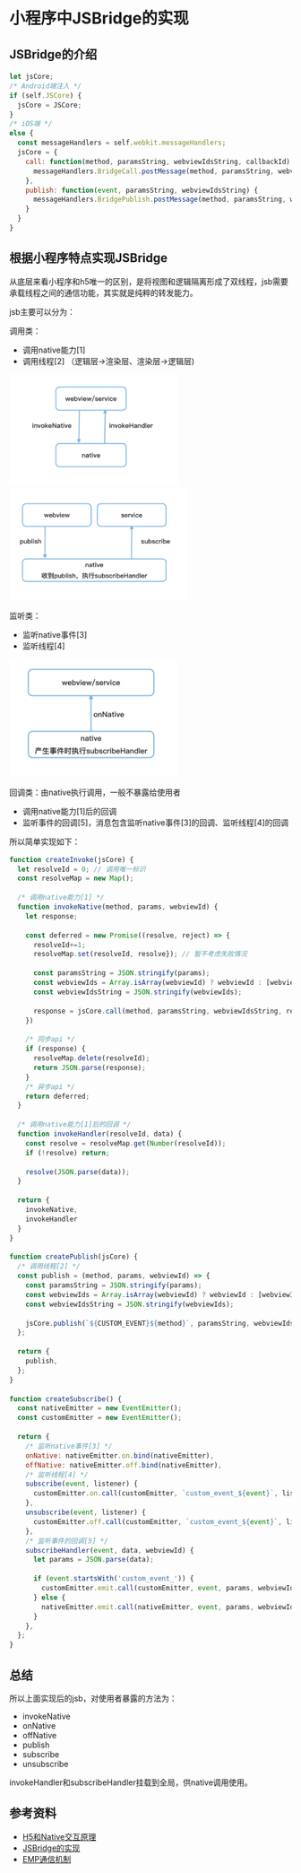 # 小程序中JSBridge的实现

## JSBridge的介绍

```js
let jsCore;
/* Android端注入 */
if (self.JSCore) {
  jsCore = JSCore;
}
/* iOS端 */
else {
  const messageHandlers = self.webkit.messageHandlers;
  jsCore = {
    call: function(method, paramsString, webviewIdsString, callbackId) {
      messageHandlers.BridgeCall.postMessage(method, paramsString, webviewIdsString, callbackId)
    },
    publish: function(event, paramsString, webviewIdsString) {
      messageHandlers.BridgePublish.postMessage(method, paramsString, webviewIdsString)
    }
  }
}

```

## 根据小程序特点实现JSBridge

从底层来看小程序和h5唯一的区别，是将视图和逻辑隔离形成了双线程，jsb需要承载线程之间的通信功能，其实就是纯粹的转发能力。

jsb主要可以分为：

调用类：

- 调用native能力[1]
- 调用线程[2] （逻辑层->渲染层、渲染层->逻辑层)

<img src="./images/invoke.png"  height="200">
<img src="./images/publish.png"  height="200">

监听类：

- 监听native事件[3]
- 监听线程[4]

<img src="./images/onNative.png" width="300">

回调类：由native执行调用，一般不暴露给使用者

- 调用native能力[1]后的回调
- 监听事件的回调[5]，消息包含监听native事件[3]的回调、监听线程[4]的回调



所以简单实现如下：

```js
function createInvoke(jsCore) {
  let resolveId = 0; // 调用唯一标识
  const resolveMap = new Map();

  /* 调用native能力[1] */
  function invokeNative(method, params, webviewId) {
    let response;

    const deferred = new Promise((resolve, reject) => {
      resolveId+=1;
      resolveMap.set(resolveId, resolve}); // 暂不考虑失败情况

      const paramsString = JSON.stringify(params);
      const webviewIds = Array.isArray(webviewId) ? webviewId : [webviewId];
      const webviewIdsString = JSON.stringify(webviewIds);

      response = jsCore.call(method, paramsString, webviewIdsString, resolveId);
    })

    /* 同步api */
    if (response) {
      resolveMap.delete(resolveId);
      return JSON.parse(response);
    }
    /* 异步api */
    return deferred;
  }

  /* 调用native能力[1]后的回调 */
  function invokeHandler(resolveId, data) {
    const resolve = resolveMap.get(Number(resolveId));
    if (!resolve) return;

    resolve(JSON.parse(data));
  }

  return {
    invokeNative,
    invokeHandler
  }
}

function createPublish(jsCore) {
  /* 调用线程[2] */
  const publish = (method, params, webviewId) => {
    const paramsString = JSON.stringify(params);
    const webviewIds = Array.isArray(webviewId) ? webviewId : [webviewId];
    const webviewIdsString = JSON.stringify(webviewIds);

    jsCore.publish(`${CUSTOM_EVENT}${method}`, paramsString, webviewIdsString, g.__IS_WORKER__);
  };

  return {
    publish,
  };
}

function createSubscribe() {
  const nativeEmitter = new EventEmitter();
  const customEmitter = new EventEmitter();

  return {
    /* 监听native事件[3] */
    onNative: nativeEmitter.on.bind(nativeEmitter),
    offNative: nativeEmitter.off.bind(nativeEmitter),
    /* 监听线程[4] */
    subscribe(event, listener) {
      customEmitter.on.call(customEmitter, `custom_event_${event}`, listener);
    },
    unsubscribe(event, listener) {
      customEmitter.off.call(customEmitter, `custom_event_${event}`, listener);
    },
    /* 监听事件的回调[5] */
    subscribeHandler(event, data, webviewId) {
      let params = JSON.parse(data);

      if (event.startsWith('custom_event_')) {
        customEmitter.emit.call(customEmitter, event, params, webviewId);
      } else {
        nativeEmitter.emit.call(nativeEmitter, event, params, webviewId);
      }
    },
  };
}

```

## 总结

所以上面实现后的jsb，对使用者暴露的方法为：

- invokeNative
- onNative
- offNative
- publish
- subscribe
- unsubscribe

invokeHandler和subscribeHandler挂载到全局，供native调用使用。

## 参考资料

- [H5和Native交互原理](https://github.com/quickhybrid/quickhybrid/issues/10)
- [JSBridge的实现](https://github.com/quickhybrid/quickhybrid/issues/9)
- [EMP通信机制](https://zhaomenghuan.js.org/blog/what-is-emp.html#%E9%80%9A%E4%BF%A1%E6%9C%BA%E5%88%B6)
